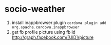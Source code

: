 # socio-weather

1. install inappbrowser plugin ```cordova plugin add org.apache.cordova.inappbrowser```
2. get fb profile picture using fb id http://graph.facebook.com/[UID]/picture
